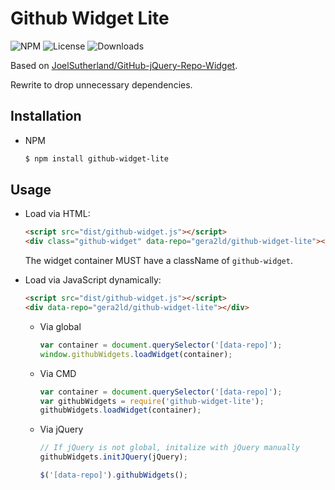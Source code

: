 Github Widget Lite
===

![NPM](https://img.shields.io/npm/v/github-widget-lite.svg)
![License](https://img.shields.io/npm/l/github-widget-lite.svg)
![Downloads](https://img.shields.io/npm/dt/github-widget-lite.svg)

Based on [JoelSutherland/GitHub-jQuery-Repo-Widget](https://github.com/JoelSutherland/GitHub-jQuery-Repo-Widget).

Rewrite to drop unnecessary dependencies.

Installation
---
* NPM

  ``` sh
  $ npm install github-widget-lite
  ```

Usage
---
* Load via HTML:

  ``` html
  <script src="dist/github-widget.js"></script>
  <div class="github-widget" data-repo="gera2ld/github-widget-lite"></div>
  ```

  The widget container MUST have a className of `github-widget`.

* Load via JavaScript dynamically:

  ``` html
  <script src="dist/github-widget.js"></script>
  <div data-repo="gera2ld/github-widget-lite"></div>
  ```

  * Via global

    ``` javascript
    var container = document.querySelector('[data-repo]');
    window.githubWidgets.loadWidget(container);
    ```

  * Via CMD

    ``` javascript
    var container = document.querySelector('[data-repo]');
    var githubWidgets = require('github-widget-lite');
    githubWidgets.loadWidget(container);
    ```

  * Via jQuery

    ``` javascript
    // If jQuery is not global, initalize with jQuery manually
    githubWidgets.initJQuery(jQuery);

    $('[data-repo]').githubWidgets();
    ```
